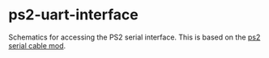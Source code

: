 # ps2-uart-interface

Schematics for accessing the PS2 serial interface. This is based on the [ps2 serial cable mod](https://ps2-home.com/forum/viewtopic.php?t=4828).
